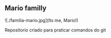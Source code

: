 ## Mario familly

![./familia-mario.jpg](Its me, Mario!)


Repositorio criado para praticar comandos do git


